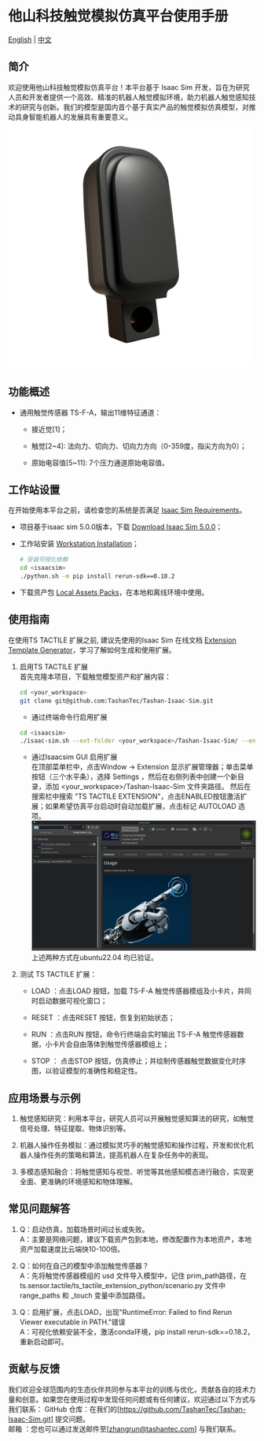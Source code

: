 # 他山科技触觉模拟仿真平台使用手册

[English](README.md) | [中文](README_zh.md)

## 简介
欢迎使用他山科技触觉模拟仿真平台！本平台基于 Isaac Sim 开发，旨在为研究人员和开发者提供一个高效、精准的机器人触觉模拟环境，助力机器人触觉感知技术的研究与创新。我们的模型是国内首个基于真实产品的触觉模拟仿真模型，对推动具身智能机器人的发展具有重要意义。<br>
![通用模组](ts.sensor.tactile/data/ts-f-a_real.png)


## 功能概述
- 通用触觉传感器 TS-F-A，输出11维特征通道：
    - 接近觉[1]；

    - 触觉[2~4]: 法向力、切向力、切向力方向（0-359度，指尖方向为0）；

    - 原始电容值[5~11]: 7个压力通道原始电容值。


## 工作站设置
在开始使用本平台之前，请检查您的系统是否满足 [Isaac Sim Requirements](https://docs.isaacsim.omniverse.nvidia.com/5.0.0/installation/requirements.html)。
- 项目基于isaac sim 5.0.0版本，下载 [Download Isaac Sim 5.0.0](https://docs.isaacsim.omniverse.nvidia.com/5.0.0/installation/download.html)；

- 工作站安装 [Workstation Installation](https://docs.isaacsim.omniverse.nvidia.com/5.0.0/installation/install_workstation.html)；
    ```bash
    # 安装可视化依赖
    cd <isaacsim>
    ./python.sh -m pip install rerun-sdk==0.18.2
    ```

- 下载资产包 [Local Assets Packs](https://docs.isaacsim.omniverse.nvidia.com/4.5.0/installation/install_faq.html#isaac-sim-setup-assets-content-pack)，在本地和离线环境中使用。

## 使用指南
在使用TS TACTILE 扩展之前, 建议先使用的Isaac Sim 在线文档 [Extension Template Generator](https://docs.isaacsim.omniverse.nvidia.com/5.0.0/utilities/extension_template_generator.html)，学习了解如何生成和使用扩展。

1. 启用TS TACTILE 扩展<br>
    首先克隆本项目，下载触觉模型资产和扩展内容：
    ```bash
    cd <your_workspace>
    git clone git@github.com:TashanTec/Tashan-Isaac-Sim.git
    ```

    - 通过终端命令行启用扩展
    ```bash
    cd <isaacsim>
    ./isaac-sim.sh --ext-folder <your_workspace>/Tashan-Isaac-Sim/ --enable ts.sensor.tactile
    ```

    - 通过Isaacsim GUI 启用扩展<br>
    在顶部菜单栏中，点击Window -> Extension 显示扩展管理器；单击菜单按钮（三个水平条），选择 Settings ，然后在右侧列表中创建一个新目录，添加 <your_workspace>/Tashan-Isaac-Sim 文件夹路径。
    然后在搜索栏中搜索 "TS TACTILE EXTENSION"，点击ENABLED按钮激活扩展；如果希望仿真平台启动时自动加载扩展，点击标记 AUTOLOAD 选项。
    ![扩展](ts.sensor.tactile/data/ts_tactile_extension.png)<br>
    上述两种方式在ubuntu22.04 均已验证。

2. 测试 TS TACTILE 扩展：
    - LOAD ：点击LOAD 按钮，加载 TS-F-A 触觉传感器模组及小卡片，并同时启动数据可视化窗口；

    - RESET ：点击RESET 按钮，恢复到初始状态；

    - RUN ：点击RUN 按钮，命令行终端会实时输出 TS-F-A 触觉传感器数据，小卡片会自由落体到触觉传感器模组上；

    - STOP ： 点击STOP 按钮，仿真停止；并绘制传感器触觉数据变化时序图，以验证模型的准确性和稳定性。


## 应用场景与示例

1. 触觉感知研究：利用本平台，研究人员可以开展触觉感知算法的研究，如触觉信号处理、特征提取、物体识别等。

2. 机器人操作任务模拟：通过模拟灵巧手的触觉感知和操作过程，开发和优化机器人操作任务的策略和算法，提高机器人在复杂任务中的表现。

3. 多模态感知融合：将触觉感知与视觉、听觉等其他感知模态进行融合，实现更全面、更准确的环境感知和物体理解。


## 常见问题解答

1. Q：启动仿真，加载场景时间过长或失败。<br>
A：主要是网络问题，建议下载资产包到本地，修改配置作为本地资产，本地资产加载速度比云端快10-100倍。

2. Q：如何在自己的模型中添加触觉传感器？<br>
A：先将触觉传感器模组的 usd 文件导入模型中，记住 prim_path路径，在 ts.sensor.tactile/ts_tactile_extension_python/scenario.py 文件中 range_paths 和 _touch 变量中添加路径。

3. Q：启用扩展，点击LOAD，出现"RuntimeError: Failed to find Rerun Viewer executable in PATH."错误<br>
A：可视化依赖安装不全，激活conda环境，pip install rerun-sdk==0.18.2，重新启动即可。


## 贡献与反馈

我们欢迎全球范围内的生态伙伴共同参与本平台的训练与优化，贡献各自的技术力量和创意。如果您在使用过程中发现任何问题或有任何建议，欢迎通过以下方式与我们联系：
GitHub 仓库：在我们的[https://github.com/TashanTec/Tashan-Isaac-Sim.git] 提交问题。<br>
邮箱 ：您也可以通过发送邮件至[zhangrun@tashantec.com] 与我们联系。